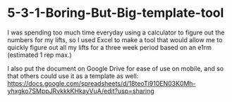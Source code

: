 # 5-3-1-Boring-But-Big-template-tool
I was spending too much time everyday using a calculator to figure out the numbers for my lifts, so I used Excel to make a tool that would allow me to quickly figure out all my lifts for a three week period based on an e1rm (estimated 1 rep max.)

I also put the document on Google Drive for ease of use on mobile, and so that others could use it as a template as well: https://docs.google.com/spreadsheets/d/18teoTi910EN03K0Mh-yhxgko7SMppJRvkkkKHkayVuA/edit?usp=sharing
